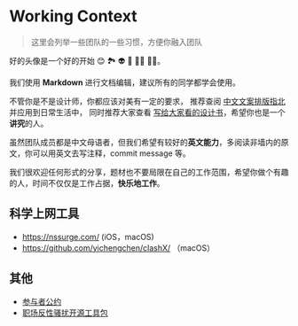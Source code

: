 # Working Context

> 这里会列举一些团队的一些习惯，方便你融入团队

好的头像是一个好的开始 😊 🏞 👽 👤 👩‍💻 👨‍💻。

我们使用 **Markdown** 进行文档编辑，建议所有的同学都学会使用。

不管你是不是设计师，你都应该对美有一定的要求，
推荐查阅 [中文文案排版指北](https://github.com/sparanoid/chinese-copywriting-guidelines) 并应用到日常生活中，
同时推荐大家查看 [写给大家看的设计书](https://book.douban.com/subject/26664522/)，希望你也是一个**讲究**的人。

虽然团队成员都是中文母语者，但我们希望有较好的**英文能力**，多阅读非墙内的原文，你可以用英文去写注释，commit message 等。

我们很欢迎任何形式的分享，题材也不要局限在自己的工作范围，希望你做个有趣的人，时间不仅仅是工作占据，**快乐地工作**。


## 科学上网工具
- https://nssurge.com/ (iOS，macOS)
- https://github.com/yichengchen/clashX/ （macOS）

## 其他
- [参与者公约](https://www.contributor-covenant.org/zh-cn/version/1/4/code-of-conduct/)
- [职场反性骚扰开源工具包](https://shimo.im/docs/cyKNXnV22GUEoiWT/read)
